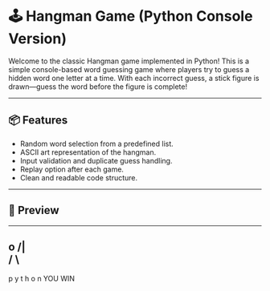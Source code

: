 # 🕹️ Hangman Game (Python Console Version)
Welcome to the classic Hangman game implemented in Python! This is a simple console-based word guessing game where players try to guess a hidden word one letter at a time. With each incorrect guess, a stick figure is drawn—guess the word before the figure is complete!

---

## 📦 Features
- Random word selection from a predefined list.
- ASCII art representation of the hangman.
- Input validation and duplicate guess handling.
- Replay option after each game.
- Clean and readable code structure.

---


## 📸 Preview
------------------------------------------------------------
 o 
/|\
/ \
------------------------------------------------------------
p y t h o n
YOU WIN

